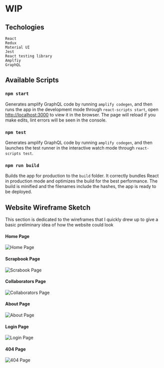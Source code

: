 # WIP

## Techologies
````
React
Redux
Material UI
Jest
React testing library
Amplfiy
GraphQL
````

## Available Scripts

### `npm start`
Generates amplify GraphQL code by running `amplify codegen`, and then runs the app in the development mode through `react-scripts start`, open [http://localhost:3000](http://localhost:3000) to view it in the browser. The page will reload if you make edits, lint errors will be seen in the console.


### `npm test`
Generates amplify GraphQL code by running `amplify codegen`, and then launches the test runner in the interactive watch mode through `react-scripts test`.


### `npm run build`
Builds the app for production to the `build` folder. It correctly bundles React in production mode and optimizes the build for the best performance. The build is minified and the filenames include the hashes, the app is ready to be deployed.

## Website Wireframe Sketch
This section is dedicated to the wireframes that I quickly drew up to give a basic preliminary idea of how the website could look

#### Home Page
![Home Page](https://i.imgur.com/nEes1MO.png)

#### Scrapbook Page
![Scrabook Page](https://i.imgur.com/kf0nIPi.png)

#### Collaborators Page
![Collaborators Page](https://i.imgur.com/XDp0xU9.png)

#### About Page
![About Page](https://i.imgur.com/uMmwckY.png)

#### Login Page
![Login Page](https://i.imgur.com/kWvR4Gv.png)

#### 404 Page
![404 Page](https://i.imgur.com/fcH9xXk.png)
